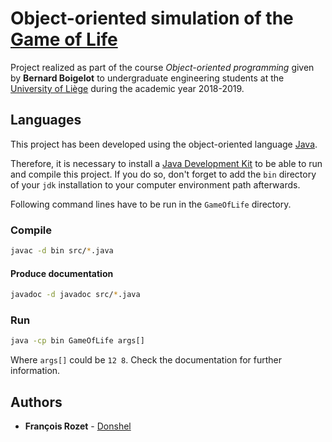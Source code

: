 # Object-oriented simulation of the [Game of Life](https://en.wikipedia.org/wiki/Conway%27s_Game_of_Life)

Project realized as part of the course *Object-oriented programming* given by **Bernard Boigelot** to undergraduate engineering students at the [University of Liège](https://www.uliege.be/) during the academic year 2018-2019.

## Languages

This project has been developed using the object-oriented language [Java](https://www.java.com/en/).

Therefore, it is necessary to install a [Java Development Kit](https://www.oracle.com/technetwork/java/javase/downloads/index.html) to be able to run and compile this project. If you do so, don't forget to add the `bin` directory of your `jdk` installation to your computer environment path afterwards.

Following command lines have to be run in the `GameOfLife` directory.

### Compile

```bash
javac -d bin src/*.java
```

#### Produce documentation

```bash
javadoc -d javadoc src/*.java
```

### Run

```bash
java -cp bin GameOfLife args[]
```

Where `args[]` could be `12 8`. Check the documentation for further information.

## Authors

* **François Rozet** - [Donshel](https://github.com/Donshel)
